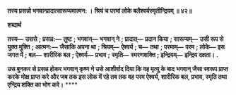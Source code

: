 **तस्य प्रसन्नो भगवान्प्रादात्सारूप्यमात्मन: ।** **श्रियं च परमां लोके बलैश्वर्यस्मृतीन्द्रियम् ॥ ४२॥** 

**शब्दार्थ** 

**तस्य—** **उससे** **; प्रसन्न:—** **तुष्ट** **; भगवान्—** **भगवान् ने** **; प्रादात्—** **प्रदान किया** **; सारूप्यम्—** **उसी रूप से युक्त मुक्ति** **; आत्मन:—** **जैसाकि अपना था** **; श्रियम्—** **ऐश्वर्य** **; च—** **तथा** **; परमाम्—** **परम** **; लोके—** **इस जगत में** **; बल—** **शारीरिक बल** **; ऐश्वर्य—** **प्रभाव** **;** **स्मृति—** **स्मरणशक्ति** **; इन्द्रियम्—** **इन्द्रिय दक्षता।** **.** 

**उस बुनकर से प्रसन्न होकर भगवान् कृष्ण ने उसे आशीर्वाद दिया कि वह मृत्यु के बाद** **भगवान् जैसा स्वरूप प्राप्त करके मोक्ष प्राप्त करे और जब तक इस लोक में रहे तब तक वह** **परम ऐश्वर्य, शारीरिक बल, प्रभाव, स्मृति तथा एन्द्रिय शक्ति का भोग करे।** **** 